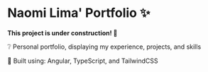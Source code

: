 # Naomi Lima' Portfolio ✨

**This project is under construction! 🚧**

❔ Personal portfolio, displaying my experience, projects, and skills

🔧 Built using: Angular, TypeScript, and TailwindCSS

